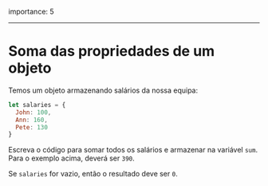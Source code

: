 importance: 5

---

# Soma das propriedades de um objeto 

Temos um objeto armazenando salários da nossa equipa:

```js
let salaries = {
  John: 100,
  Ann: 160,
  Pete: 130
}
```

Escreva o código para somar todos os salários e armazenar na variável `sum`. Para o exemplo acima, deverá ser `390`.

Se `salaries` for vazio, então o resultado deve ser `0`.